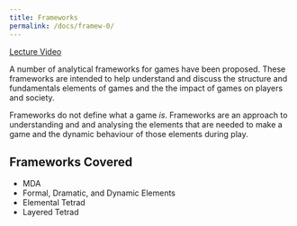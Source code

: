 ```yaml
---
title: Frameworks
permalink: /docs/framew-0/
---
```


[Lecture Video](https://web.microsoftstream.com/video/c31b4177-2520-466b-bb6b-4271bdd6d6d5)  


A number of analytical frameworks for games have been proposed. These frameworks are intended to help understand and discuss the structure and fundamentals elements of games and the the impact of games on players and society.  

Frameworks do not define what a game *is*. Frameworks are an approach to understanding and and analysing the elements that are needed to make a game and the dynamic behaviour of those elements during play.  

## Frameworks Covered

* MDA
* Formal, Dramatic, and Dynamic Elements
* Elemental Tetrad
* Layered Tetrad